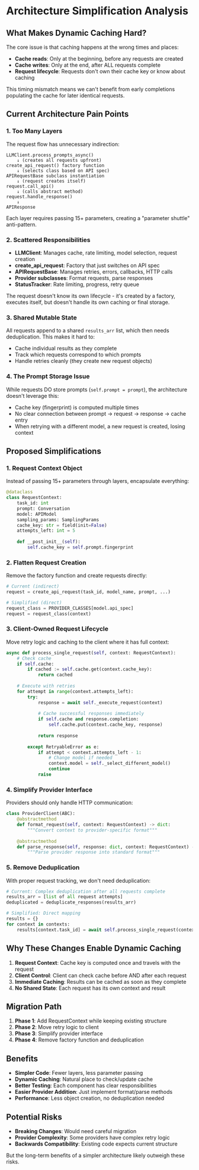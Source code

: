 # Architecture Simplification Analysis

## What Makes Dynamic Caching Hard?

The core issue is that caching happens at the wrong times and places:
- **Cache reads**: Only at the beginning, before any requests are created
- **Cache writes**: Only at the end, after ALL requests complete
- **Request lifecycle**: Requests don't own their cache key or know about caching

This timing mismatch means we can't benefit from early completions populating the cache for later identical requests.

## Current Architecture Pain Points

### 1. Too Many Layers

The request flow has unnecessary indirection:
```
LLMClient.process_prompts_async()
    ↓ (creates all requests upfront)
create_api_request() factory function
    ↓ (selects class based on API spec)
APIRequestBase subclass instantiation
    ↓ (request creates itself)
request.call_api()
    ↓ (calls abstract method)
request.handle_response()
    ↓
APIResponse
```

Each layer requires passing 15+ parameters, creating a "parameter shuttle" anti-pattern.

### 2. Scattered Responsibilities

- **LLMClient**: Manages cache, rate limiting, model selection, request creation
- **create_api_request**: Factory that just switches on API spec
- **APIRequestBase**: Manages retries, errors, callbacks, HTTP calls
- **Provider subclasses**: Format requests, parse responses
- **StatusTracker**: Rate limiting, progress, retry queue

The request doesn't know its own lifecycle - it's created by a factory, executes itself, but doesn't handle its own caching or final storage.

### 3. Shared Mutable State

All requests append to a shared `results_arr` list, which then needs deduplication. This makes it hard to:
- Cache individual results as they complete
- Track which requests correspond to which prompts
- Handle retries cleanly (they create new request objects)

### 4. The Prompt Storage Issue

While requests DO store prompts (`self.prompt = prompt`), the architecture doesn't leverage this:
- Cache key (fingerprint) is computed multiple times
- No clear connection between prompt → request → response → cache entry
- When retrying with a different model, a new request is created, losing context

## Proposed Simplifications

### 1. Request Context Object

Instead of passing 15+ parameters through layers, encapsulate everything:

```python
@dataclass
class RequestContext:
    task_id: int
    prompt: Conversation
    model: APIModel
    sampling_params: SamplingParams
    cache_key: str = field(init=False)
    attempts_left: int = 5
    
    def __post_init__(self):
        self.cache_key = self.prompt.fingerprint
```

### 2. Flatten Request Creation

Remove the factory function and create requests directly:

```python
# Current (indirect)
request = create_api_request(task_id, model_name, prompt, ...)

# Simplified (direct)
request_class = PROVIDER_CLASSES[model.api_spec]
request = request_class(context)
```

### 3. Client-Owned Request Lifecycle

Move retry logic and caching to the client where it has full context:

```python
async def process_single_request(self, context: RequestContext):
    # Check cache
    if self.cache:
        if cached := self.cache.get(context.cache_key):
            return cached
    
    # Execute with retries
    for attempt in range(context.attempts_left):
        try:
            response = await self._execute_request(context)
            
            # Cache successful responses immediately
            if self.cache and response.completion:
                self.cache.put(context.cache_key, response)
            
            return response
            
        except RetryableError as e:
            if attempt < context.attempts_left - 1:
                # Change model if needed
                context.model = self._select_different_model()
                continue
            raise
```

### 4. Simplify Provider Interface

Providers should only handle HTTP communication:

```python
class ProviderClient(ABC):
    @abstractmethod
    def format_request(self, context: RequestContext) -> dict:
        """Convert context to provider-specific format"""
    
    @abstractmethod
    def parse_response(self, response: dict, context: RequestContext) -> APIResponse:
        """Parse provider response into standard format"""
```

### 5. Remove Deduplication

With proper request tracking, we don't need deduplication:

```python
# Current: Complex deduplication after all requests complete
results_arr = [list of all request attempts]
deduplicated = deduplicate_responses(results_arr)

# Simplified: Direct mapping
results = {}
for context in contexts:
    results[context.task_id] = await self.process_single_request(context)
```

## Why These Changes Enable Dynamic Caching

1. **Request Context**: Cache key is computed once and travels with the request
2. **Client Control**: Client can check cache before AND after each request
3. **Immediate Caching**: Results can be cached as soon as they complete
4. **No Shared State**: Each request has its own context and result

## Migration Path

1. **Phase 1**: Add RequestContext while keeping existing structure
2. **Phase 2**: Move retry logic to client
3. **Phase 3**: Simplify provider interface
4. **Phase 4**: Remove factory function and deduplication

## Benefits

- **Simpler Code**: Fewer layers, less parameter passing
- **Dynamic Caching**: Natural place to check/update cache
- **Better Testing**: Each component has clear responsibilities
- **Easier Provider Addition**: Just implement format/parse methods
- **Performance**: Less object creation, no deduplication needed

## Potential Risks

- **Breaking Changes**: Would need careful migration
- **Provider Complexity**: Some providers have complex retry logic
- **Backwards Compatibility**: Existing code expects current structure

But the long-term benefits of a simpler architecture likely outweigh these risks.